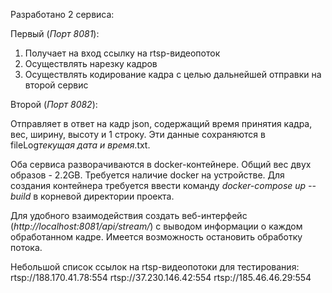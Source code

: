 Разработано 2 сервиса:

Первый (*Порт 8081*):
1) Получает на вход ссылку на rtsp-видеопоток
2) Осуществлять нарезку кадров
3) Осуществлять кодирование кадра с целью дальнейшей отправки на второй сервис

Второй (*Порт 8082*):

Отправляет в ответ на кадр json, содержащий время принятия кадра, вес, ширину, высоту и 1 строку. Эти данные сохраняются в fileLog*текущая дата и время*.txt.

Оба сервиса разворачиваются в docker-контейнере. Общий вес двух образов - 2.2GB. Требуется наличие docker на устройстве. 
Для создания контейнера требуется ввести команду *docker-compose up --build* в корневой директории проекта. 

Для удобного взаимодействия создать веб-интерфейс (*http://localhost:8081/api/stream/*) с выводом информации о каждом обработанном кадре. Имеется возможность остановить обработку потока.

Небольшой список ссылок на rtsp-видеопотоки для тестирования:
rtsp://188.170.41.78:554
rtsp://37.230.146.42:554
rtsp://185.46.46.29:554
